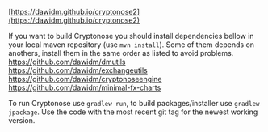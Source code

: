 [https://dawidm.github.io/cryptonose2](https://dawidm.github.io/cryptonose2)

If you want to build Cryptonose you should install dependencies bellow in your local maven repository (use `mvn install`). Some of them depends on anothers, install them in the same order as listed to avoid problems.
https://github.com/dawidm/dmutils
https://github.com/dawidm/exchangeutils  
https://github.com/dawidm/cryptonoseengine
https://github.com/dawidm/minimal-fx-charts  

To run Cryptonose use `gradlew run`, to build packages/installer use `gradlew jpackage`. Use the code with the most recent git tag for the newest working version.
